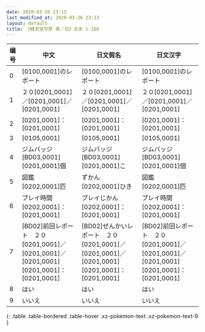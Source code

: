 ```yaml
---
date: 2020-03-26 23:13
last_modified_at: 2020-03-26 23:13
layout: default
title: 《精灵宝可梦 黑／白》文本 1-168
---
```

| 编号 | 中文 | 日文假名 | 日文汉字 |
| ---- | ---- | ---- | --- |
| 0 | [0100,0001]のレポート | [0100,0001]のレポート | [0100,0001]のレポート |
| 1 | ２０[0201,0001]／[0201,0001]／[0201,0001] | ２０[0201,0001]／[0201,0001]／[0201,0001] | ２０[0201,0001]／[0201,0001]／[0201,0001] |
| 2 | [0201,0001]：[0201,0001] | [0201,0001]：[0201,0001] | [0201,0001]：[0201,0001] |
| 3 | [0105,0001] | [0105,0001] | [0105,0001] |
| 4 | ジムバッジ　[BD03,0001][0201,0001]個 | ジムバッジ　[BD03,0001][0201,0001]こ | ジムバッジ　[BD03,0001][0201,0001]個 |
| 5 | 図鑑　[0202,0001]匹 | ずかん　[0202,0001]ひき | 図鑑　[0202,0001]匹 |
| 6 | プレイ時間　[0202,0001]：[0201,0001] | プレイじかん　[0202,0001]：[0201,0001] | プレイ時間　[0202,0001]：[0201,0001] |
| 7 | [BD02]前回レポート　２０[0201,0001]／[0201,0001]／[0201,0001]　[0201,0001]：[0201,0001] | [BD02]ぜんかいレポート　２０[0201,0001]／[0201,0001]／[0201,0001]　[0201,0001]：[0201,0001] | [BD02]前回レポート　２０[0201,0001]／[0201,0001]／[0201,0001]　[0201,0001]：[0201,0001] |
| 8 | はい | はい | はい |
| 9 | いいえ | いいえ | いいえ |
{: .table .table-bordered .table-hover .xz-pokemon-text .xz-pokemon-text-9 }